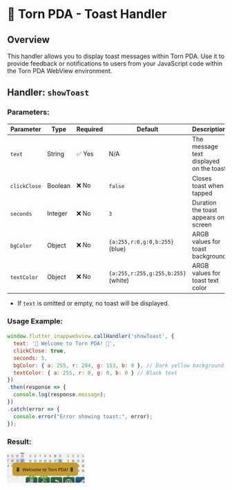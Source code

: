 # 📲 Torn PDA - Toast Handler

## Overview
This handler allows you to display toast messages within Torn PDA. Use it to provide feedback or notifications to users from your JavaScript code within the Torn PDA WebView environment.

## Handler: `showToast`

### Parameters:
| Parameter    | Type    | Required | Default                           | Description                                 |
|--------------|---------|----------|-----------------------------------|---------------------------------------------|
| `text`       | String  | ✅ Yes   | N/A                               | The message text displayed on the toast     |
| `clickClose` | Boolean | ❌ No    | `false`                           | Closes toast when tapped                    |
| `seconds`    | Integer | ❌ No    | `3`                               | Duration the toast appears on screen        |
| `bgColor`    | Object  | ❌ No    | `{a:255,r:0,g:0,b:255}` (blue)    | ARGB values for toast background            |
| `textColor`  | Object  | ❌ No    | `{a:255,r:255,g:255,b:255}` (white)| ARGB values for toast text color            |

- If `text` is omitted or empty, no toast will be displayed.

### Usage Example:
```javascript
window.flutter_inappwebview.callHandler('showToast', {
  text: '📱 Welcome to Torn PDA! 📱',
  clickClose: true,
  seconds: 5,
  bgColor: { a: 255, r: 204, g: 153, b: 0 }, // Dark yellow background
  textColor: { a: 255, r: 0, g: 0, b: 0 } // Black text
})
.then(response => {
  console.log(response.message);
})
.catch(error => {
  console.error("Error showing toast:", error);
});
```

### Result:

![example](./images/toast-handler-example.png)